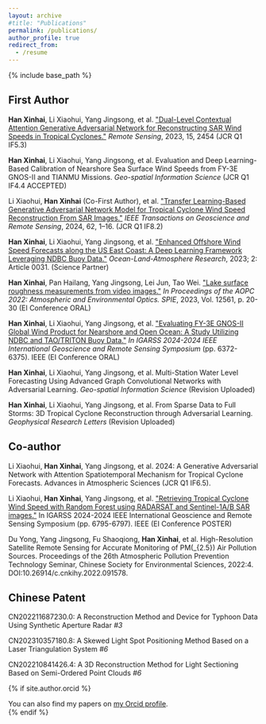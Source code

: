 ```yaml
---
layout: archive
#title: "Publications"
permalink: /publications/
author_profile: true
redirect_from:
  - /resume
---
```


{% include base_path %}

## First Author

**Han Xinhai**, Li Xiaohui, Yang Jingsong, et al. ["Dual-Level Contextual Attention Generative Adversarial Network for Reconstructing SAR Wind Speeds in Tropical Cyclones."](https://www.mdpi.com/2072-4292/15/9/2454) *Remote Sensing*, 2023, 15, 2454 (JCR Q1 IF5.3)

**Han Xinhai**, Li Xiaohui, Yang Jingsong, et al. Evaluation and Deep Learning-Based Calibration of Nearshore Sea Surface Wind Speeds from FY-3E GNOS-II and TIANMU Missions. *Geo-spatial Information Science* (JCR Q1 IF4.4 ACCEPTED)

Li Xiaohui, **Han Xinhai** (Co-First Author), et al. ["Transfer Learning-Based Generative Adversarial Network Model for Tropical Cyclone Wind Speed Reconstruction From SAR Images."](https://ieeexplore.ieee.org/abstract/document/10504291) *IEEE Transactions on Geoscience and Remote Sensing*, 2024, 62, 1–16. (JCR Q1 IF8.2)

**Han Xinhai**, Li Xiaohui, Yang Jingsong, et al. ["Enhanced Offshore Wind Speed Forecasts along the US East Coast: A Deep Learning Framework Leveraging NDBC Buoy Data."](https://spj.science.org/doi/full/10.34133/olar.0031) *Ocean-Land-Atmosphere Research*, 2023; 2: Article 0031. (Science Partner)

**Han Xinhai**, Pan Hailang, Yang Jingsong, Lei Jun, Tao Wei. ["Lake surface roughness measurements from video images."](https://www.spiedigitallibrary.org/conference-proceedings-of-spie/12561/1256104/Lake-surface-roughness-measurements-from-video-images/10.1117/12.2647802.short#_=_) *In Proceedings of the AOPC 2022: Atmospheric and Environmental Optics. SPIE*, 2023, Vol. 12561, p. 20-30 (EI Conference ORAL)

**Han Xinhai**, Li Xiaohui, Yang Jingsong, et al. ["Evaluating FY-3E GNOS-II Global Wind Product for Nearshore and Open Ocean: A Study Utilizing NDBC and TAO/TRITON Buoy Data."](https://ieeexplore.ieee.org/abstract/document/10641681) *In IGARSS 2024-2024 IEEE International Geoscience and Remote Sensing Symposium* (pp. 6372-6375). IEEE (EI Conference ORAL)

**Han Xinhai**, Li Xiaohui, Yang Jingsong, et al. Multi-Station Water Level Forecasting Using Advanced Graph Convolutional Networks with Adversarial Learning. *Geo-spatial Information Science* (Revision Uploaded)

**Han Xinhai**, Li Xiaohui, Yang Jingsong, et al. From Sparse Data to Full Storms: 3D Tropical Cyclone Reconstruction through Adversarial Learning. *Geophysical Research Letters* (Revision Uploaded)

## Co-author

Li Xiaohui, **Han Xinhai**, Yang Jingsong, et al. 2024: A Generative Adversarial Network with Attention Spatiotemporal Mechanism for Tropical Cyclone Forecasts. Advances in Atmospheric Sciences (JCR Q1 IF6.5).

Li Xiaohui, **Han Xinhai**, Yang Jingsong, et al. ["Retrieving Tropical Cyclone Wind Speed with Random Forest using RADARSAT and Sentinel-1A/B SAR images."](https://ieeexplore.ieee.org/abstract/document/10641454) In IGARSS 2024-2024 IEEE International Geoscience and Remote Sensing Symposium (pp. 6795-6797). IEEE (EI Conference POSTER)

Du Yong, Yang Jingsong, Fu Shaoqiong, **Han Xinhai**, et al. High-Resolution Satellite Remote Sensing for Accurate Monitoring of PM\(_{2.5}\) Air Pollution Sources. Proceedings of the 26th Atmospheric Pollution Prevention Technology Seminar, Chinese Society for Environmental Sciences, 2022:4. DOI:10.26914/c.cnkihy.2022.091578.

## Chinese Patent

CN202211687230.0: A Reconstruction Method and Device for Typhoon Data Using Synthetic Aperture Radar *#3*

CN202310357180.8: A Skewed Light Spot Positioning Method Based on a Laser Triangulation System *#6*

CN202210841426.4: A 3D Reconstruction Method for Light Sectioning Based on Semi-Ordered Point Clouds *#6*
    
{% if site.author.orcid %}
  <div class="wordwrap">You can also find my papers on <a href="{{site.author.orcid}}">my Orcid profile</a>.</div>
{% endif %}
